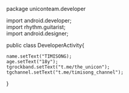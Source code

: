 package uniconteam.developer

import android.developer;               
import rhythm.guitarist;                
import android.designer;

public class DeveloperActivity{           
   
    name.setText("TIMISONG);
    age.setText("18y");                 
    tgrockband.setText("t.me/the_unicon");
    tgchannel.setText("t.me/timisong_channel");     
}
    

